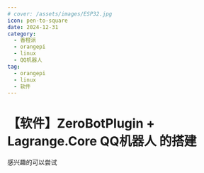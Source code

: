 ```yaml
---
# cover: /assets/images/ESP32.jpg
icon: pen-to-square
date: 2024-12-31
category:
  - 香橙派
  - orangepi
  - linux
  - QQ机器人
tag:
  - orangepi
  - linux
  - 软件
---
```


# 【软件】ZeroBotPlugin + Lagrange.Core QQ机器人 的搭建

感兴趣的可以尝试
